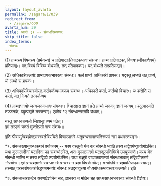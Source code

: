 ```yaml
---
layout: layout_avarta
permalink: /sagara/1/039
redirect_from:
  - /sagara/039
avarta_num: 39
title: आवर्तः ३९ -- संबन्धनिरूपणम्
skip_title: false
index_terms:
- संबन्धः
---
```


(1) ग्रन्थस्य विषयस्य (प्रमेयस्य) च प्रतिपाद्यप्रतिपादकभावः संबन्धः। 
ग्रन्थः प्रतिपादकः, विषयः (जीवब्रह्मैक्यं) प्रतिपाद्यः। यत् विषयं विविच्य बोधयति, तत् प्रतिपादकम्। यत् बोध्यते तत्प्रतिपाद्यम्। 

(2) अधिकारिफलयोः प्राप्यप्रापकभावरूपः संबन्धः। 
फलं प्राप्यं, अधिकारी प्रापकः। यद्वस्तु लभ्यते तत् प्राप्यं, यो लब्धो स प्रापकः। 

(3) अधिकारिविचारयोस्तु कर्तृकर्तव्यभावरूपः संबन्धः। 
अधिकारी कर्ता, कर्तव्यो विचारः। 
यः करोति स कर्ता, यत् क्रियते तत्कर्तव्यम्  

(4) ग्रन्थज्ञानयोः जन्यजनकभावः संबन्धः। 
विचारद्वारा ज्ञानं प्रति ग्रन्थो जनकः, ज्ञानं जन्यम्। 
यदुत्पादयति तज्जनकं, यदुत्पद्यते तज्जन्यम्। 
एवमेव *२ संबन्धान्तरमपि बोध्यम्।

यस्तु साधनसम्पन्नो जिज्ञासुः प्रथमं पठेत्।  
इमं तरङ्गं सततं मुक्तोऽसौ नात्र संशयः॥

इति श्रीवासुदेवब्रह्मेन्द्रसरस्वतीविरचिते विचारसागरे अनुबन्धसामान्यनिरूपणं नाम प्रथमस्तरङ्गः।

<div class="footnote" markdown="1">
*१. संबन्धरूपानुबन्धकथने प्रयोजनम् -- 
यस्य वस्तुनो येन सह संबन्धो भवति तस्य तद्विषयेप्युपयोगोऽस्ति। 
यथा कुलालादीनां घटादिना सह संबन्धोऽस्ति, अतः कुलालादयो घटाद्युत्पत्तिविषये उपयुज्यन्ते। 
यस्य येन संबन्धो नास्ति न तस्य तद्विषये उपयोगोऽस्ति। 
यथा चक्षुषो वाय्वाकाशाभ्यां संबन्धाभावात् तद्विषयीकरणे नोपयोगः। 
एवं ग्रन्थब्रह्मणोः संबन्धाभावे ग्रन्थस्य न ब्रह्म विषयो भवेत्। 
ग्रन्थोऽपि न ब्रह्मप्रतिपादकः स्यात्। 
तस्मात् परस्परोपकारसिद्ध्यर्थमनयोः संबन्धः अतद्वयावृत्त्या बोध्यबोधकभावरूपः कल्प्यते। इति।

*२. संबन्धान्तरशब्देन श्रवणादेर्ज्ञानेन सह, ज्ञानस्य च मोक्षेन सह साध्यसाधनभावरूपः संबन्धो विज्ञेयः।
</div>
